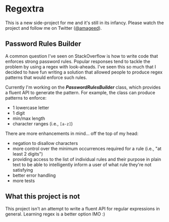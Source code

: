 Regextra
========

This is a new side-project for me and it's still in its infancy. Please watch the project and follow me on Twitter ([@amageed](http://www.twitter.com/amageed)).

Password Rules Builder
----------------------

A common question I've seen on StackOverflow is how to write code that enforces strong password rules. Popular responses tend to tackle the problem by using a regex with look-aheads. I've seen this so much that I decided to have fun writing a solution that allowed people to produce regex patterns that would enforce such rules.

Currently I'm working on the ***PasswordRulesBuilder*** class, which provides a fluent API to generate the pattern. For example, the class can produce patterns to enforce:

- 1 lowercase letter
- 1 digit
- min/max length
- character ranges (i.e., `[a-z]`)

There are more enhancements in mind... off the top of my head:
- negation to disallow characters
- more control over the minimum occurrences required for a rule (i.e., "at least 2 digits")
- providing access to the list of individual rules and their purpose in plain text to be able to intelligently inform a user of what rule they're not satisfying
- better error handling
- more tests

What this project is not
------------------------
This project isn't an attempt to write a fluent API for regular expressions in general. Learning regex is a better option IMO :)
